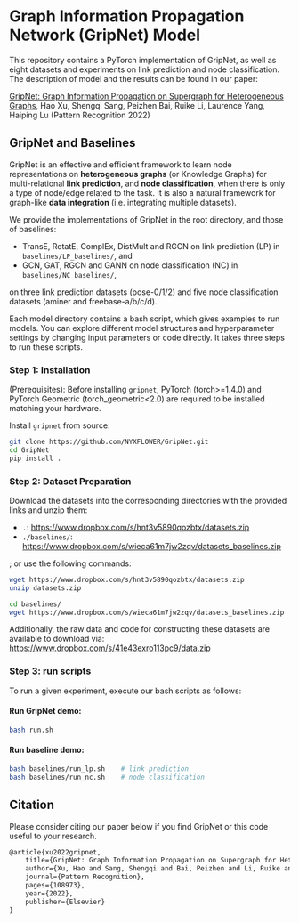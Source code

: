 # Graph Information Propagation Network (GripNet) Model

This repository contains a PyTorch implementation of GripNet, as well as eight datasets and experiments on link prediction and node classification. The description of model and the results can be found in our paper:

[GripNet: Graph Information Propagation on Supergraph for Heterogeneous Graphs](https://www.sciencedirect.com/science/article/pii/S0031320322004538), Hao Xu, Shengqi Sang, Peizhen Bai, Ruike Li, Laurence Yang, Haiping Lu (Pattern Recognition 2022)

## GripNet and Baselines

GripNet is an effective and efficient framework to learn node representations on **heterogeneous graphs** (or Knowledge Graphs) for multi-relational **link prediction**, and **node classification**, when there is only a type of node/edge related to the task. It is also a natural framework for graph-like **data integration** (i.e. integrating multiple datasets).

We provide the implementations of GripNet in the root directory, and those of baselines:

- TransE, RotatE, ComplEx, DistMult and RGCN on link prediction (LP) in `baselines/LP_baselines/`, and
- GCN, GAT, RGCN and GANN on node classification (NC) in `baselines/NC_baselines/`,

on three link prediction datasets (pose-0/1/2) and five node classification datasets (aminer and freebase-a/b/c/d).

Each model directory contains a bash script, which gives examples to run models. You can explore different model structures and hyperparameter settings by changing input parameters or code directly. It takes three steps to run these scripts.

### Step 1: Installation

(Prerequisites): Before installing `gripnet`, PyTorch (torch>=1.4.0) and PyTorch Geometric (torch_geometric<2.0) are required to be installed matching your hardware.

Install `gripnet` from source:
```bash
git clone https://github.com/NYXFLOWER/GripNet.git
cd GripNet
pip install .
```

### Step 2: Dataset Preparation

Download the datasets into the corresponding directories with the provided links and unzip them:

- `.`: https://www.dropbox.com/s/hnt3v5890qozbtx/datasets.zip
- `./baselines/`: https://www.dropbox.com/s/wieca61m7jw2zqv/datasets_baselines.zip

; or use the following commands:

```bash
wget https://www.dropbox.com/s/hnt3v5890qozbtx/datasets.zip
unzip datasets.zip

cd baselines/
wget https://www.dropbox.com/s/wieca61m7jw2zqv/datasets_baselines.zip
```

Additionally, the raw data and code for constructing these datasets are available to download via: https://www.dropbox.com/s/41e43exro113pc9/data.zip

### Step 3: run scripts

To run a given experiment, execute our bash scripts as follows:

#### Run GripNet demo:

```bash
bash run.sh
```

#### Run baseline demo:

```bash
bash baselines/run_lp.sh	# link prediction
bash baselines/run_nc.sh	# node classification
```

## Citation

Please consider citing our paper below if you find GripNet or this code useful to your research.

```latex
@article{xu2022gripnet,
    title={GripNet: Graph Information Propagation on Supergraph for Heterogeneous Graphs},
    author={Xu, Hao and Sang, Shengqi and Bai, Peizhen and Li, Ruike and Yang, Laurence and Lu, Haiping},
    journal={Pattern Recognition},
    pages={108973},
    year={2022},
    publisher={Elsevier}
}
```
